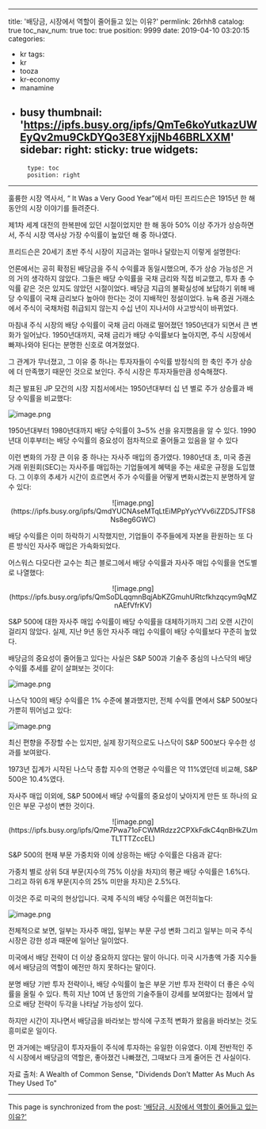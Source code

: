 
---
title: '배당금, 시장에서 역할이 줄어들고 있는 이유?'
permlink: 26rhh8
catalog: true
toc_nav_num: true
toc: true
position: 9999
date: 2019-04-10 03:20:15
categories:
- kr
tags:
- kr
- tooza
- kr-economy
- manamine
- busy
thumbnail: 'https://ipfs.busy.org/ipfs/QmTe6koYutkazUWEyQv2mu9CkDYQo3E8YxjjNb46BRLXXM'
sidebar:
    right:
        sticky: true
widgets:
    -
        type: toc
        position: right
---


훌륭한 시장 역사서, “ It Was a Very Good Year”에서 마틴 프리드슨은 1915년 한 해 동안의 시장 이야기를 들려준다. 

 

제1차 세계 대전의 한복판에 있던 시절이었지만 한 해 동아 50% 이상 주가가 상승하면서, 주식 시장 역사상 가장 수익률이 높았던 해 중 하나였다. 

 

프리드슨은 20세기 초반 주식 시장이 지금과는 얼마나 달랐는지 이렇게 설명한다:

언론에서는 공히 확정된 배당금을 주식 수익률과 동일시했으며, 주가 상승 가능성은 거의 거의 생각하지 않았다. 그들은 배당 수익률을 국채 금리와 직접 비교했고, 투자 총 수익률 같은 것은 있지도 않았던 시절이었다. 배당금 지급의 불확실성에 보답하기 위해 배당 수익률이 국채 금리보다 높아야 한다는 것이 지배적인 정설이었다. 뉴욕 증권 거래소에서 주식이 국채처럼 취급되지 않는지 수십 년이 지나서야 사고방식이 바뀌었다. 

마침내 주식 시장의 배당 수익률이 국채 금리 아래로 떨어졌던 1950년대가 되면서 큰 변화가 일어났다. 1950년대까지, 국채 금리가 배당 수익률보다 높아지면, 주식 시장에서 빠져나와야 된다는 분명한 신호로 여겨졌었다. 

 

그 관계가 무너졌고, 그 이유 중 하나는 투자자들이 수익률 방정식의 한 축인 주가 상승에 더 만족했기 때문인 것으로 보인다. 주식 시장은 투자자들만큼 성숙해졌다.

 

최근 발표된 JP 모건의 시장 지침서에서는 1950년대부터 십 년 별로 주가 상승률과 배당 수익률을 비교했다: 

![image.png](https://ipfs.busy.org/ipfs/QmTe6koYutkazUWEyQv2mu9CkDYQo3E8YxjjNb46BRLXXM)

 

1950년대부터 1980년대까지 배당 수익률이 3~5% 선을 유지했음을 알 수 있다. 1990년대 이후부터는 배당 수익률의 중요성이 점차적으로 줄어들고 있음을 알 수 있다

 

이런 변화의 가장 큰 이유 중 하나는 자사주 매입의 증가였다. 1980년대 초, 미국 증권 거래 위원회(SEC)는 자사주를 매입하는 기업들에게 혜택을 주는 새로운 규정을 도입했다. 그 이후의 추세가 시간이 흐르면서 주가 수익률을 어떻게 변화시켰는지 분명하게 알 수 있다:

<center>
![image.png](https://ipfs.busy.org/ipfs/QmdYUCNAseMTqLtEiMPpYycYVv6iZZD5JTFS8Ns8eg6GWC)
</center>
 

배당 수익률은 이미 하락하기 시작했지만, 기업들이 주주들에게 자본을 환원하는 또 다른 방식인 자사주 매입은 가속화되었다.

 

어스워스 다모다란 교수는 최근 블로그에서 배당 수익률과 자사주 매입 수익률을 연도별로 나열했다: 

<center>
![image.png](https://ipfs.busy.org/ipfs/QmSoDLqqmnBqjAbKZGmuhURtcfkhzqcym9qMZnAEfVfrKV)
</center>
 

S&P 500에 대한 자사주 매입 수익률이 배당 수익률을 대체하기까지 그리 오랜 시간이 걸리지 않았다. 실제, 지난 9년 동안 자사주 매입 수익률이 배당 수익률보다 꾸준히 높았다. 

 

배당금의 중요성이 줄어들고 있다는 사실은 S&P 500과 기술주 중심의 나스닥의 배당 수익률 추세를 같이 살펴보는 것이다: 

![image.png](https://ipfs.busy.org/ipfs/QmNTN5mjYFCUssfLaSWpSsHaTxdETQuz7EWM7iCYiFPx8f)

 

나스닥 100의 배당 수익률은 1% 수준에 불과했지만, 전체 수익률 면에서 S&P 500보다 가뿐히 뛰어넘고 있다: 

![image.png](https://ipfs.busy.org/ipfs/QmQSuhWsByotPKwNYRkqEX68QNLN23bRDqDRgFajoae4hJ)

 

최신 편향을 주장할 수는 있지만, 실제 장기적으로도 나스닥이 S&P 500보다 우수한 성과를 보여왔다. 

 

1973년 집계가 시작된 나스닥 종합 지수의 연평균 수익률은 약 11%였던데 비교해, S&P 500은 10.4%였다. 

 

자사주 매입 이외에, S&P 500에서 배당 수익률의 중요성이 낮아지게 만든 또 하나의 요인은 부문 구성이 변한 것이다.

<center>
![image.png](https://ipfs.busy.org/ipfs/Qme7Pwa71oFCWMRdzz2CPXkFdkC4qnBHkZUmTLTTTZccEL)
</center>
 

S&P 500의 현재 부문 가중치와 이에 상응하는 배당 수익률은 다음과 같다:

 

가중치 별로 상위 5대 부문(지수의 75% 이상을 차지)의 평균 배당 수익률은 1.6%다. 그리고 하위 6개 부문(지수의 25% 미만을 차지)은 2.5%다.

 

이것은 주로 미국의 현상입니다. 국제 주식의 배당 수익률은 여전히 ​​높다:

![image.png](https://ipfs.busy.org/ipfs/QmZoHt8cvu8eLXrGRVTvnsZXevuFQBb8MdKkwwmwjx5DSs)

 

전체적으로 보면, 일부는 자사주 매입, 일부는 부문 구성 변화 그리고 일부는 미국 주식 시장은 강한 성과 때문에 일어난 일이었다. 

 

미국에서 배당 전략이 더 이상 중요하지 않다는 말이 아니다. 미국 시가총액 가중 지수들에서 배당금의 역할이 예전만 하지 못하다는 말이다. 

 

분명 배당 기반 투자 전략이나, 배당 수익률이 높은 부문 기반 투자 전략이 더 좋은 수익률을 올릴 수 있다. 특히 지난 10여 년 동안의 기술주들이 강세를 보여왔다는 점에서 앞으로 배당 전략이 두각을 나타날 가능성이 있다. 

 

하지만 시간이 지나면서 배당금을 바라보는 방식에 구조적 변화가 왔음을 바라보는 것도 흥미로운 일이다. 

 

먼 과거에는 배당금이 투자자들이 주식에 투자하는 유일한 이유였다. 이제 전반적인 주식 시장에서 배당금의 역할은, 좋아졌건 나빠졌건, 그때보다 크게 줄어든 건 사실이다.

 

자료 출처: A Wealth of Common Sense, "Dividends Don’t Matter As Much As They Used To"

- - -

This page is synchronized from the post: ['배당금, 시장에서 역할이 줄어들고 있는 이유?'](https://steemit.com/@pius.pius/26rhh8)
